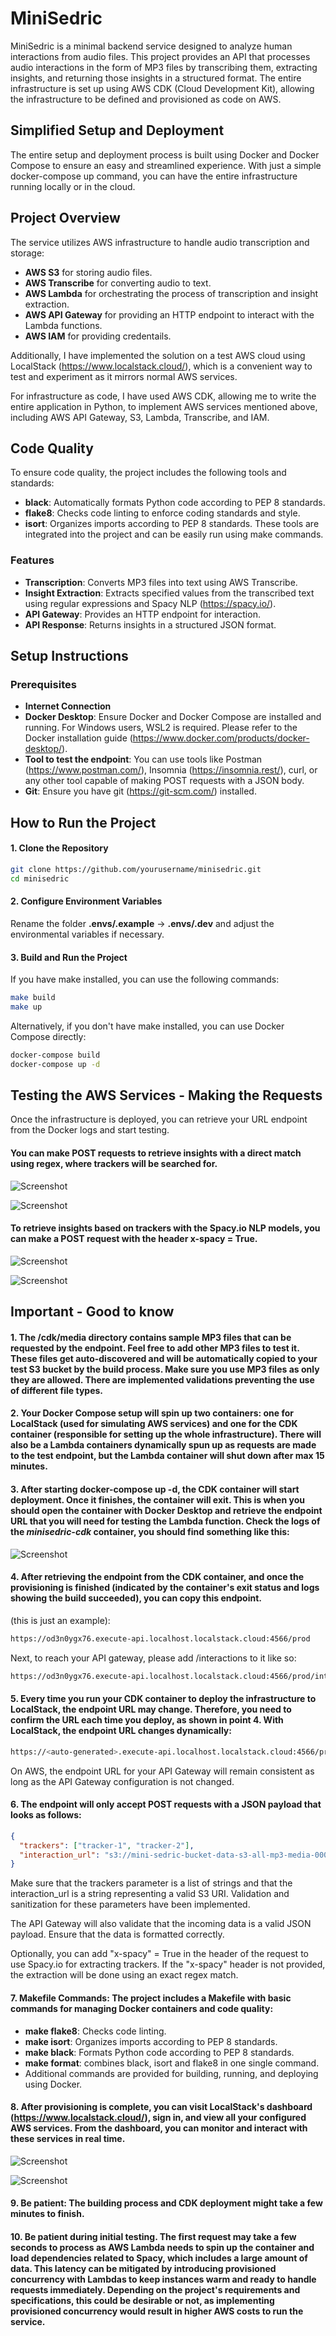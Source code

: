 # MiniSedric

MiniSedric is a minimal backend service designed to analyze human interactions from audio files. This project provides an API that processes audio interactions in the form of MP3 files by transcribing them, extracting insights, and returning those insights in a structured format. The entire infrastructure is set up using AWS CDK (Cloud Development Kit), allowing the infrastructure to be defined and provisioned as code on AWS.

## Simplified Setup and Deployment
The entire setup and deployment process is built using Docker and Docker Compose to ensure an easy and streamlined experience. With just a simple docker-compose up command, you can have the entire infrastructure running locally or in the cloud.

## Project Overview

The service utilizes AWS infrastructure to handle audio transcription and storage:
- **AWS S3** for storing audio files.
- **AWS Transcribe** for converting audio to text.
- **AWS Lambda** for orchestrating the process of transcription and insight extraction.
- **AWS API Gateway** for providing an HTTP endpoint to interact with the Lambda functions.
- **AWS IAM** for providing credentails.


Additionally, I have implemented the solution on a test AWS cloud using LocalStack (https://www.localstack.cloud/), which is a convenient way to test and experiment as it mirrors normal AWS services.

For infrastructure as code, I have used AWS CDK, allowing me to write the entire application in Python, to implement AWS services mentioned above, including AWS API Gateway, S3, Lambda, Transcribe, and IAM.

## Code Quality
To ensure code quality, the project includes the following tools and standards:

- **black**: Automatically formats Python code according to PEP 8 standards.
- **flake8**: Checks code linting to enforce coding standards and style.
- **isort**: Organizes imports according to PEP 8 standards.
These tools are integrated into the project and can be easily run using make commands.

### Features

- **Transcription**: Converts MP3 files into text using AWS Transcribe.
- **Insight Extraction**: Extracts specified values from the transcribed text using regular expressions and Spacy NLP (https://spacy.io/).
- **API Gateway**: Provides an HTTP endpoint for interaction.
- **API Response**: Returns insights in a structured JSON format.

## Setup Instructions

### Prerequisites

- **Internet Connection**
- **Docker Desktop**: Ensure Docker and Docker Compose are installed and running. For Windows users, WSL2 is required. Please refer to the Docker installation guide (https://www.docker.com/products/docker-desktop/).
- **Tool to test the endpoint**: You can use tools like Postman (https://www.postman.com/), Insomnia (https://insomnia.rest/), curl, or any other tool capable of making POST requests with a JSON body.
- **Git**: Ensure you have git (https://git-scm.com/) installed.



## How to Run the Project

#### 1. Clone the Repository

```bash
git clone https://github.com/yourusername/minisedric.git
cd minisedric
```

#### 2. Configure Environment Variables
Rename the folder **.envs/.example**  ->  **.envs/.dev** and adjust the environmental variables if necessary.

#### 3. Build and Run the Project
If you have make installed, you can use the following commands:
```bash
make build
make up
```

Alternatively, if you don't have make installed, you can use Docker Compose directly:
```bash
docker-compose build
docker-compose up -d
```

## Testing the AWS Services - Making the Requests
Once the infrastructure is deployed, you can retrieve your URL endpoint from the Docker logs and start testing.

#### You can make POST requests to retrieve insights with a direct match using regex, where trackers will be searched for.

![Screenshot](docs/img/05-regex-exact-extractor-header-spacy-off-01.jpg) 



![Screenshot](docs/img/05-regex-exact-extractor-header-spacy-off-02.jpg) 



#### To retrieve insights based on trackers with the Spacy.io NLP models, you can make a POST request with the header x-spacy = True.



![Screenshot](docs/img/04-spacy-header-on-01.jpg) 



![Screenshot](docs/img/04-spacy-header-on-02.jpg) 



## Important - Good to know

#### 1. The **/cdk/media** directory contains sample MP3 files that can be requested by the endpoint. Feel free to add other MP3 files to test it. These files get auto-discovered and will be automatically copied to your test S3 bucket by the build process. Make sure you use MP3 files as only they are allowed. There are implemented validations preventing the use of different file types.

#### 2. Your Docker Compose setup will spin up two containers: one for LocalStack (used for simulating AWS services) and one for the CDK container (responsible for setting up the whole infrastructure). There will also be a Lambda containers dynamically spun up as requests are made to the test endpoint, but the Lambda container will shut down after max 15 minutes.

#### 3. After starting docker-compose up -d, the CDK container will start deployment. Once it finishes, the container will exit. This is when you should open the container with Docker Desktop and retrieve the endpoint URL that you will need for testing the Lambda function. Check the logs of the *minisedric-cdk* container, you should find something like this:
![Screenshot](docs/img/01-obtaining-endpoint.jpg) 


#### 4. After retrieving the endpoint from the CDK container, and once the provisioning is finished (indicated by the container's exit status and logs showing the build succeeded), you can copy this endpoint.
(this is just an example): 
```bash
https://od3n0ygx76.execute-api.localhost.localstack.cloud:4566/prod
```

Next, to reach your API gateway, please add /interactions to it like so:
```bash
https://od3n0ygx76.execute-api.localhost.localstack.cloud:4566/prod/interactions
```

#### 5. Every time you run your CDK container to deploy the infrastructure to LocalStack, the endpoint URL may change. Therefore, you need to confirm the URL each time you deploy, as shown in point 4. With LocalStack, the endpoint URL changes dynamically:
```bash
https://<auto-generated>.execute-api.localhost.localstack.cloud:4566/prod/interactions
```
On AWS, the endpoint URL for your API Gateway will remain consistent as long as the API Gateway configuration is not changed.

#### 6. The endpoint will only accept POST requests with a JSON payload that looks as follows:
```json
{
  "trackers": ["tracker-1", "tracker-2"],
  "interaction_url": "s3://mini-sedric-bucket-data-s3-all-mp3-media-0001/<your_file_name_as_in_cdk_media_folder>",
}
```
Make sure that the trackers parameter is a list of strings and that the interaction_url is a string representing a valid S3 URI. Validation and sanitization for these parameters have been implemented.

The API Gateway will also validate that the incoming data is a valid JSON payload. Ensure that the data is formatted correctly.

Optionally, you can add "x-spacy" = True in the header of the request to use Spacy.io for extracting trackers. If the "x-spacy" header is not provided, the extraction will be done using an exact regex match.


#### 7. Makefile Commands: The project includes a Makefile with basic commands for managing Docker containers and code quality:

- **make flake8**: Checks code linting.
- **make isort**: Organizes imports according to PEP 8 standards.
- **make black**: Formats Python code according to PEP 8 standards.
- **make format**: combines black, isort and flake8 in one single command.
- Additional commands are provided for building, running, and deploying using Docker.


#### 8. After provisioning is complete, you can visit LocalStack's dashboard (https://www.localstack.cloud/), sign in, and view all your configured AWS services. From the dashboard, you can monitor and interact with these services in real time.


![Screenshot](docs/img/02-localstack-example.jpg) 


![Screenshot](docs/img/03-localstack-example.jpg) 


#### 9. Be patient: The building process and CDK deployment might take a few minutes to finish.

#### 10. Be patient during initial testing. The first request may take a few seconds to process as AWS Lambda needs to spin up the container and load dependencies related to Spacy, which includes a large amount of data. This latency can be mitigated by introducing provisioned concurrency with Lambdas to keep instances warm and ready to handle requests immediately. Depending on the project's requirements and specifications, this could be desirable or not, as implementing provisioned concurrency would result in higher AWS costs to run the service.